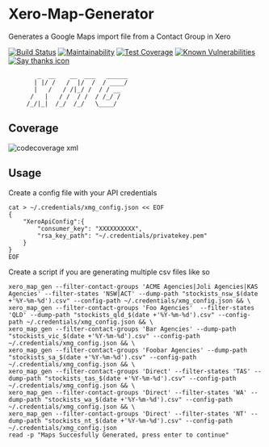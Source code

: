 # Xero-Map-Generator
Generates a Google Maps import file from a Contact Group in Xero

[![Build Status](https://travis-ci.org/derwentx/Xero-Map-Generator.svg?branch=master)](https://travis-ci.org/derwentx/Xero-Map-Generator)
[![Maintainability](https://api.codeclimate.com/v1/badges/8fde8d3562484457ae4b/maintainability)](https://codeclimate.com/github/derwentx/Xero-Map-Generator/maintainability)
[![Test Coverage](https://api.codeclimate.com/v1/badges/8fde8d3562484457ae4b/test_coverage)](https://codeclimate.com/github/derwentx/Xero-Map-Generator/test_coverage)
[![Known Vulnerabilities](https://snyk.io/test/github/derwentx/Xero-Map-Generator/badge.svg)](https://snyk.io/test/github/derwentx/Xero-Map-Generator)
[![Say thanks icon](https://img.shields.io/badge/Say%20Thanks-!-1EAEDB.svg)](https://saythanks.io/to/derwentx)

```
        _  __    __  ___   ______
       | |/ /   /  |/  /  / ____/
       |   /   / /|_/ /  / / __
      /   |   / /  / /  / /_/ /
     /_/|_|  /_/  /_/   \____/

```

## Coverage

![codecoverage xml](https://codecov.io/gh/derwentx/Xero-Map-Generator/branch/master/graphs/sunburst.svg)

## Usage

Create a config file with your API credentials
```
cat > ~/.credentials/xmg_config.json << EOF
{
    "XeroApiConfig":{
        "consumer_key": "XXXXXXXXXX",
        "rsa_key_path": "~/.credentials/privatekey.pem"
    }
}
EOF
```

Create a script if you are generating multiple csv files like so

```
xero_map_gen --filter-contact-groups 'ACME Agencies|Joli Agencies|KAS Agencies' --filter-states 'NSW|ACT' --dump-path "stockists_nsw_$(date +'%Y-%m-%d').csv" --config-path ~/.credentials/xmg_config.json && \
xero_map_gen --filter-contact-groups 'Foo Agencies'  --filter-states 'QLD' --dump-path "stockists_qld_$(date +'%Y-%m-%d').csv" --config-path ~/.credentials/xmg_config.json && \
xero_map_gen --filter-contact-groups 'Bar Agencies' --dump-path "stockists_vic_$(date +'%Y-%m-%d').csv" --config-path ~/.credentials/xmg_config.json && \
xero_map_gen --filter-contact-groups 'Foobar Agencies' --dump-path "stockists_sa_$(date +'%Y-%m-%d').csv" --config-path ~/.credentials/xmg_config.json && \
xero_map_gen --filter-contact-groups 'Direct' --filter-states 'TAS' --dump-path "stockists_tas_$(date +'%Y-%m-%d').csv" --config-path ~/.credentials/xmg_config.json && \
xero_map_gen --filter-contact-groups 'Direct' --filter-states 'WA' --dump-path "stockists_wa_$(date +'%Y-%m-%d').csv" --config-path ~/.credentials/xmg_config.json && \
xero_map_gen --filter-contact-groups 'Direct' --filter-states 'NT' --dump-path "stockists_nt_$(date +'%Y-%m-%d').csv" --config-path ~/.credentials/xmg_config.json
read -p "Maps Succesfully Generated, press enter to continue"
```
